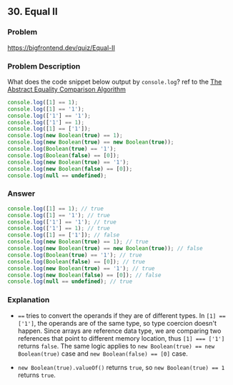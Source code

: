 ## 30. Equal II

### Problem

https://bigfrontend.dev/quiz/Equal-II

### Problem Description

What does the code snippet below output by `console.log`?
ref to the [The Abstract Equality Comparison Algorithm](https://www.ecma-international.org/ecma-262/5.1/#sec-11.9.3)

```js
console.log([1] == 1);
console.log([1] == '1');
console.log(['1'] == '1');
console.log(['1'] == 1);
console.log([1] == ['1']);
console.log(new Boolean(true) == 1);
console.log(new Boolean(true) == new Boolean(true));
console.log(Boolean(true) == '1');
console.log(Boolean(false) == [0]);
console.log(new Boolean(true) == '1');
console.log(new Boolean(false) == [0]);
console.log(null == undefined);
```

### Answer

```js
console.log([1] == 1); // true
console.log([1] == '1'); // true
console.log(['1'] == '1'); // true
console.log(['1'] == 1); // true
console.log([1] == ['1']); // false
console.log(new Boolean(true) == 1); // true
console.log(new Boolean(true) == new Boolean(true)); // false
console.log(Boolean(true) == '1'); // true
console.log(Boolean(false) == [0]); // true
console.log(new Boolean(true) == '1'); // true
console.log(new Boolean(false) == [0]); // false
console.log(null == undefined); // true
```

### Explanation

- `==` tries to convert the operands if they are of different types. In `[1] == ['1']`, the operands are of the same type, so type coercion doesn't happen. Since arrays are reference data type, we are comparing two references that point to different memory location, thus `[1] === ['1']` returns `false`. The same logic applies to `new Boolean(true) == new Boolean(true)` case and `new Boolean(false) == [0]` case.

- `new Boolean(true).valueOf()` returns `true`, so `new Boolean(true) == 1` returns `true`.
